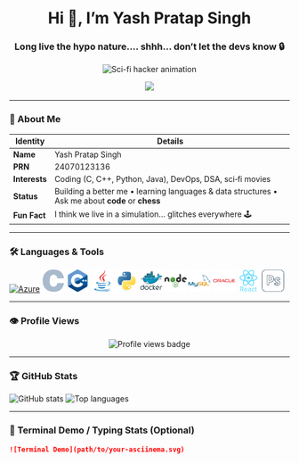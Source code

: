 <h1 align="center">Hi 👋, I’m <strong>Yash Pratap Singh</strong></h1>
<h3 align="center">Long live the hypo nature.... shhh… don’t let the devs know 🔒</h3>

<div align="center">
  <img src="https://media.giphy.com/media/3o7aD2saalBwwftBIY/giphy.gif" width="200" alt="Sci-fi hacker animation"/>
</div>

<p align="center">
  <img src="https://readme-typing-svg.demolab.com/?lines=I+code+in+C++.+Python.+Java.+...;Learning+DSA+and+DevOps;Sci‑fi+and+simulation+theories" height="60" />
</p>

---

### 🚀 About Me

| Identity       | Details |
|----------------|---------|
| **Name**       | Yash Pratap Singh |
| **PRN**        | 24070123136 |
| **Interests**  | Coding (C, C++, Python, Java), DevOps, DSA, sci‑fi movies |
| **Status**     | Building a better me • learning languages & data structures • Ask me about **code** or **chess** |
| **Fun Fact**   | I think we live in a simulation… glitches everywhere 🕹️ |

---

### 🛠️ Languages & Tools

<p align="left">
  <a href="https://azure.microsoft.com/"><img src="https://www.vectorlogo.zone/logos/microsoft_azure/microsoft_azure-icon.svg" alt="Azure" width="40"/></a>
  <a href="https://www.cprogramming.com/"><img src="https://raw.githubusercontent.com/devicons/devicon/master/icons/c/c-original.svg" alt="C" width="40"/></a>
  <a href="https://www.w3schools.com/cpp/"><img src="https://raw.githubusercontent.com/devicons/devicon/master/icons/cplusplus/cplusplus-original.svg" alt="C++" width="40"/></a>
  <a href="https://www.java.com/"><img src="https://raw.githubusercontent.com/devicons/devicon/master/icons/java/java-original.svg" alt="Java" width="40"/></a>
  <a href="https://www.python.org/"><img src="https://raw.githubusercontent.com/devicons/devicon/master/icons/python/python-original.svg" alt="Python" width="40"/></a>
  <a href="https://www.docker.com/"><img src="https://raw.githubusercontent.com/devicons/devicon/master/icons/docker/docker-original-wordmark.svg" alt="Docker" width="40"/></a>
  <a href="https://nodejs.org/"><img src="https://raw.githubusercontent.com/devicons/devicon/master/icons/nodejs/nodejs-original-wordmark.svg" alt="Node.js" width="40"/></a>
  <a href="https://www.mysql.com/"><img src="https://raw.githubusercontent.com/devicons/devicon/master/icons/mysql/mysql-original-wordmark.svg" alt="MySQL" width="40"/></a>
  <a href="https://www.oracle.com/"><img src="https://raw.githubusercontent.com/devicons/devicon/master/icons/oracle/oracle-original.svg" alt="Oracle" width="40"/></a>
  <a href="https://reactjs.org/"><img src="https://raw.githubusercontent.com/devicons/devicon/master/icons/react/react-original-wordmark.svg" alt="React" width="40"/></a>
  <a href="https://www.photoshop.com/"><img src="https://raw.githubusercontent.com/devicons/devicon/master/icons/photoshop/photoshop-line.svg" alt="Photoshop" width="40"/></a>
</p>

---

### 👁️ Profile Views

<div align="center">
  <img src="https://komarev.com/ghpvc/?username=YashPratapSingh&label=Profile%20views&style=flat-square&color=0e75b6" alt="Profile views badge"/>
</div>

---

### 🏆 GitHub Stats

<div align="left">
  <img src="https://github-readme-stats.vercel.app/api?username=YashPratapSingh&show_icons=true&locale=en" alt="GitHub stats"/>
  <img src="https://github-readme-stats.vercel.app/api/top-langs?username=YashPratapSingh&layout=compact&locale=en" alt="Top languages"/>
</div>

---

### 🎯 Terminal Demo / Typing Stats (Optional)

```markdown
![Terminal Demo](path/to/your-asciinema.svg)

